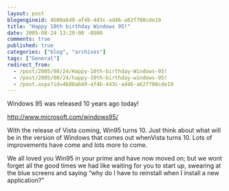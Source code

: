 ```yaml
---
layout: post
blogengineid: 4b80a649-af4b-443c-ad46-a62f708cde19
title: "Happy 10th birthday Windows 95!"
date: 2005-08-24 13:29:00 -0500
comments: true
published: true
categories: ["blog", "archives"]
tags: ["General"]
redirect_from: 
  - /post/2005/08/24/Happy-10th-birthday-Windows-95!
  - /post/2005/08/24/happy-10th-birthday-windows-95!
  - /post.aspx?id=4b80a649-af4b-443c-ad46-a62f708cde19
---
```

<!-- more -->

Windows 95 was released 10 years ago today!

<A href="http://www.microsoft.com/windows95/">http://www.microsoft.com/windows95/</A>

With the release of Vista coming, Win95 turns 10. Just think about what will be in the version of Windows that comes out whenVista turns 10. Lots of improvements have come and lots more to come.

We all loved you Win95 in your prime and have now moved on; but we wont forget all the good times we had like waiting for you to start up, swearing at the blue screens and saying &#8220;why do I have to reinstall when I install a new application?&#8221;

